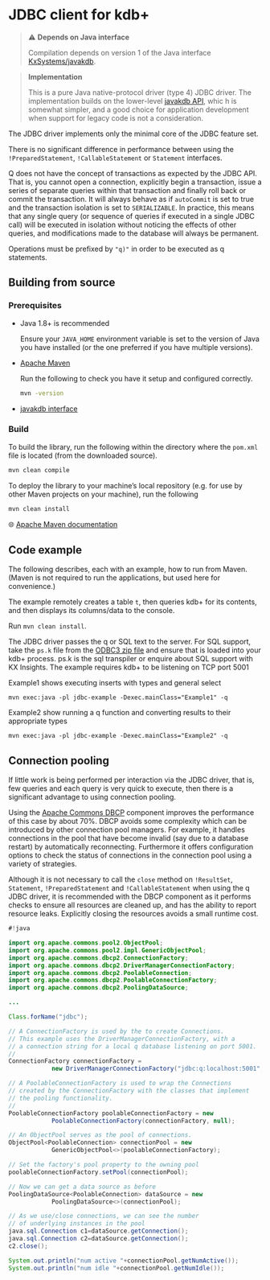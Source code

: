 # JDBC client for kdb+

> :warning: **Depends on Java interface**
>
> Compilation depends on version 1 of the Java interface
> [KxSystems/javakdb](https://github.com/KxSystems/javakdb/releases/tag/1.0).

> **Implementation**
>
> This is a pure Java native-protocol driver (type 4) JDBC driver. The implementation builds on the lower-level [javakdb API](https://github.com/KxSystems/javakdb), whic
h is somewhat simpler, and a good choice for application development when support for legacy code is not a consideration.

The JDBC driver implements only the minimal core of the JDBC feature set. 

There is no significant difference in performance between using the `!PreparedStatement`, `!CallableStatement` or `Statement` interfaces.

Q does not have the concept of transactions as expected by the JDBC API. 
That is, you cannot open a connection, explicitly begin a transaction, issue a series of separate queries within that transaction and finally roll back or commit the transaction. 
It will always behave as if `autoCommit` is set to true and the transaction isolation is set to `SERIALIZABLE`.
In practice, this means that any single query (or sequence of queries if executed in a single JDBC call) will be executed in isolation without noticing the effects of other queries, and modifications made to the database will always be permanent.

Operations must be prefixed by `"q)"` in order to be executed as q statements. 

## Building from source

### Prerequisites

-   Java 1.8+ is recommended

	Ensure your `JAVA_HOME` environment variable is set to the version of Java you have installed (or the one preferred if you have multiple versions).

-   [Apache Maven](https://maven.apache.org/)

	Run the following to check you have it setup and configured correctly.

	```bash
	mvn -version
	```
-	[javakdb interface](https://github.com/KxSystems/javakdb)


### Build

To build the library, run the following within the directory where the `pom.xml` file is located (from the downloaded source). 

```bash
mvn clean compile
```

To deploy the library to your machine’s local repository (e.g. for use by other Maven projects on your machine), run the following

```bash
mvn clean install
```

:globe_with_meridians:
[Apache Maven documentation](https://maven.apache.org/guides) 


## Code example

The following describes, each with an example, how to run from Maven. (Maven is not required to run the applications, but used here for convenience.)

The example remotely creates a table `t`, then queries kdb+ for its contents, and then displays its columns/data to the console.

Run `mvn clean install`.

The JDBC driver passes the q or SQL text to the server. 
For SQL support, take the `ps.k` file from the [ODBC3 zip file](https://code.kx.com/q/interfaces/q-server-for-odbc3/)
and ensure that is loaded into your kdb+ process. ps.k is the sql transpiler or enquire about SQL support with KX Insights. The example requires kdb+ to be listening on TCP port 5001

Example1 shows executing inserts with types and general select

```mvn exec:java -pl jdbc-example -Dexec.mainClass="Example1" -q```

Example2 show running a q function and converting results to their appropriate types

```mvn exec:java -pl jdbc-example -Dexec.mainClass="Example2" -q```

## Connection pooling

If little work is being performed per interaction via the JDBC driver,
that is, few queries and each query is very quick to execute,
then there is a significant advantage to using connection pooling.

Using the [Apache Commons DBCP](https://commons.apache.org/proper/commons-dbcp/) component improves the performance of this case by about 70%.
DBCP avoids some complexity which can be introduced by other connection pool managers.
For example, it handles connections in the pool that have become invalid (say due to a database restart) by automatically reconnecting.
Furthermore it offers configuration options to check the status of connections in the connection pool using a variety of strategies.

Although it is not necessary to call the `close` method on `!ResultSet`, `Statement`, `!PreparedStatement` and `!CallableStatement` when using the q JDBC driver,
it is recommended with the DBCP component as it performs checks to ensure all resources are cleaned up, and has the ability to report resource leaks.
Explicitly closing the resources avoids a small runtime cost.

```java
#!java

import org.apache.commons.pool2.ObjectPool;
import org.apache.commons.pool2.impl.GenericObjectPool;
import org.apache.commons.dbcp2.ConnectionFactory;
import org.apache.commons.dbcp2.DriverManagerConnectionFactory;
import org.apache.commons.dbcp2.PoolableConnection;
import org.apache.commons.dbcp2.PoolableConnectionFactory;
import org.apache.commons.dbcp2.PoolingDataSource;

...

Class.forName("jdbc");

// A ConnectionFactory is used by the to create Connections.
// This example uses the DriverManagerConnectionFactory, with a
// a connection string for a local q database listening on port 5001.
//
ConnectionFactory connectionFactory =
            new DriverManagerConnectionFactory("jdbc:q:localhost:5001",null);

// A PoolableConnectionFactory is used to wrap the Connections
// created by the ConnectionFactory with the classes that implement
// the pooling functionality.
//
PoolableConnectionFactory poolableConnectionFactory = new 
            PoolableConnectionFactory(connectionFactory, null);

// An ObjectPool serves as the pool of connections.
ObjectPool<PoolableConnection> connectionPool = new 
            GenericObjectPool<>(poolableConnectionFactory);

// Set the factory's pool property to the owning pool
poolableConnectionFactory.setPool(connectionPool);

// Now we can get a data source as before
PoolingDataSource<PoolableConnection> dataSource = new 
            PoolingDataSource<>(connectionPool);

// As we use/close connections, we can see the number
// of underlying instances in the pool
java.sql.Connection c1=dataSource.getConnection();
java.sql.Connection c2=dataSource.getConnection();
c2.close();

System.out.println("num active "+connectionPool.getNumActive());
System.out.println("num idle "+connectionPool.getNumIdle());
```
